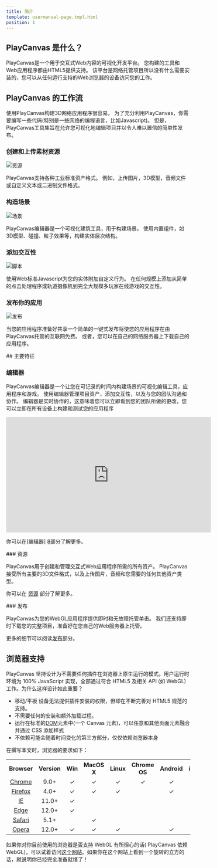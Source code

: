 ```yaml
---
title: 简介
template: usermanual-page.tmpl.html
position: 1
---
```


## PlayCanvas 是什么？

PlayCanvas是一个用于交互式Web内容的可视化开发平台。 您构建的工具和Web应用程序都由HTML5提供支持。 该平台是网络托管项目所以没有什么需要安装的，您可以从任何运行支持的Web浏览器的设备访问您的工作。

## PlayCanvas 的工作流

使用PlayCanvas构建3D网络应用程序很容易。 为了充分利用PlayCanvas，你需要编写一些代码(特别是一些网络的编程语言，比如Javascript)。 但是，PlayCanvas工具集旨在允许您可视化地编辑项目并以令人难以置信的简单性发布。

### 创建和上传素材资源

![资源][4]

PlayCanvas支持各种工业标准资产格式。 例如，上传图片，3D模型，音频文件或自定义文本或二进制文件格式。

### 构造场景

![场景][5]

PlayCanvas编辑器是一个可视化建筑工具，用于构建场景。 使用内置组件，如3D模型、碰撞、粒子效果等，构建实体层次结构。

### 添加交互性

![脚本][6]

使用Web标准Javascript为您的实体附加自定义行为。 在任何规模上添加从简单的点击处理程序或轨道摄像机到完全大规模多玩家在线游戏的交互性。

### 发布你的应用

![发布][7]

当您的应用程序准备好共享一个简单的一键式发布将使您的应用程序在由PlayCanvas托管的互联网免费。 或者，您可以在自己的网络服务器上下载自己的应用程序。

## 主要特征

### 编辑器

PlayCanvas编辑器是一个让您在可记录的时间内构建场景的可视化编辑工具，应用程序和游戏。 使用编辑器管理项目资产，添加交互性，以及与您的团队沟通和协作。 编辑器是实时协作的，这意味着您可以立即看到您的团队所做的更改，您可以立即在所有设备上构建和测试您的应用程序

<iframe width="560" height="315" src="https://www.youtube.com/embed/PS4oMLPyYfI" frameborder="0" allowfullscreen></iframe>

你可以在[编辑器] [8]部分了解更多。

### 资源

PlayCanvas用于创建和管理交互式Web应用程序所需的所有资产。 PlayCanvas接受所有主要的3D文件格式，以及上传图片，音频和您需要的任何其他资产类型。

你可以在 [资源][9] 部分了解更多。

### 发布

PlayCanvas为您的WebGL应用程序提供即时和无故障托管单击。 我们还支持即时下载您的完整项目，准备好在您自己的Web服务器上托管。

更多的细节可以阅读[发布][1]部分。

## 浏览器支持

PlayCanvas 坚持设计为不需要任何插件在浏览器上原生运行的模式。用户运行时环境为 100% JavaScript 实现，全部通过符合 HTML5 及相关 API (如 WebGL)工作。为什么这样设计如此重要？

* 移动/平板 设备无法提供插件安装的权限，但却在不断完善对 HTML5 规范的支持。
* 不需要任何的安装和额外加载过程。
* 运行在标准的[DOM][2]元素中(一个 Canvas 元素)，可以任意和其他页面元素融合并通过 CSS 添加样式
* 不依赖可能会随着时间变化的第三方部分，仅仅依赖浏览器本身

在撰写本文时，浏览器的要求如下：

<table class="table table-striped table-bordered">
    <tr><th>Browser</th><th>Version</th><th>Win</th><th>MacOS X</th><th>Linux</th><th>Chrome OS</th><th>Android</th><th>iOS</th></tr>
    <tr><td style="text-align:center"><a href="http://www.google.com/chrome/">Chrome</a></td><td style="text-align:center">9.0+</td>
        <td style="text-align:center">&#x2713;</td><td style="text-align:center">&#x2713;</td><td style="text-align:center">&#x2713;</td><td style="text-align:center">&#x2713;</td><td style="text-align:center">&#x2713;</td><td style="text-align:center">&#x2713;</td>
    </tr>
    <tr><td style="text-align:center"><a href="http://www.mozilla.org/firefox/">Firefox</a></td><td style="text-align:center">4.0+</td>
        <td style="text-align:center">&#x2713;</td><td style="text-align:center">&#x2713;</td><td style="text-align:center">&#x2713;</td><td style="text-align:center"></td><td style="text-align:center">&#x2713;</td><td style="text-align:center">&#x2713;</td>
    </tr>
    <tr><td style="text-align:center"><a href="http://windows.microsoft.com/en-us/internet-explorer/download-ie">IE</a></td><td style="text-align:center">11.0+</td>
        <td style="text-align:center">&#x2713;</td><td style="text-align:center"></td><td style="text-align:center"></td><td style="text-align:center"></td><td style="text-align:center"></td><td style="text-align:center"></td>
    </tr>
    <tr><td style="text-align:center"><a href="https://www.microsoft.com/en-gb/windows/microsoft-edge">Edge</a></td><td style="text-align:center">12.0+</td>
        <td style="text-align:center">&#x2713;</td><td style="text-align:center"></td><td style="text-align:center"></td><td style="text-align:center"></td><td style="text-align:center"></td><td style="text-align:center"></td>
    </tr>
    <tr><td style="text-align:center"><a href="http://www.apple.com/safari/">Safari</a></td><td style="text-align:center">5.1+</td>
        <td style="text-align:center"></td><td style="text-align:center">&#x2713;</td><td style="text-align:center"></td><td style="text-align:center"></td><td style="text-align:center"></td><td style="text-align:center">&#x2713;</td>
    </tr>
    <tr><td style="text-align:center"><a href="http://www.opera.com/">Opera</a></td><td style="text-align:center">12.0+</td>
        <td style="text-align:center">&#x2713;</td><td style="text-align:center">&#x2713;</td><td style="text-align:center">&#x2713;</td><td style="text-align:center"></td><td style="text-align:center">&#x2713;</td><td style="text-align:center"></td>
    </tr>
</table>

如果你对你目前使用的浏览器是否支持 WebGL 有所担心的话( PlayCanvas 依赖 WebGL)，可以试着访问[这个网站][3]。如果你在这个网站上看到一个旋转的立方的话，就说明你已经完全准备就绪了！

[1]: /user-manual/publishing
[2]: /user-manual/glossary/#dom
[3]: http://get.webgl.org/
[4]: /images/user-manual/introduction-assets.jpg
[5]: /images/user-manual/introduction-scene.jpg
[6]: /images/user-manual/introduction-script.jpg
[7]: /images/user-manual/introduction-published.jpg
[8]: /user-manual/editor
[9]: /user-manual/assets

